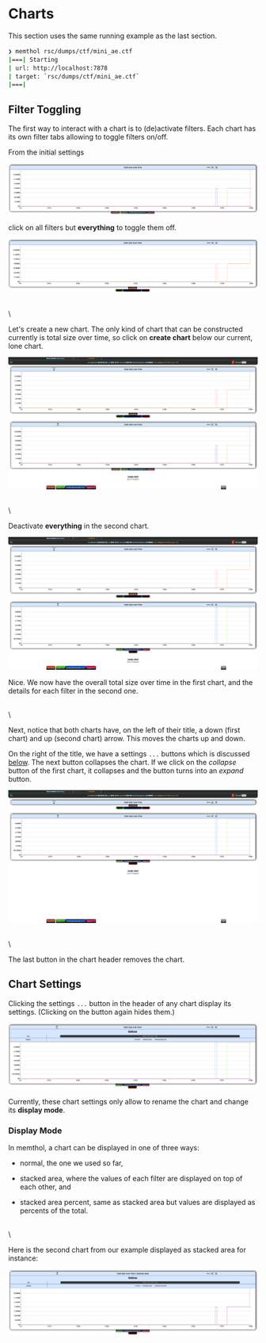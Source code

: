 # Charts

This section uses the same running example as the last section.

```bash
❯ memthol rsc/dumps/ctf/mini_ae.ctf
|===| Starting
| url: http://localhost:7878
| target: `rsc/dumps/ctf/mini_ae.ctf`
|===|

```

## Filter Toggling

The first way to interact with a chart is to (de)activate filters. Each chart has its own filter
tabs allowing to toggle filters on/off.

From the initial settings

![](charts_pics/init.png)

click on all filters but **everything** to toggle them off.

![](charts_pics/only_everything.png)

\
\

Let's create a new chart. The only kind of chart that can be constructed currently is total size
over time, so click on **create chart** below our current, lone chart.

![](charts_pics/two_charts_1.png)

\
\

Deactivate **everything** in the second chart.

![](charts_pics/two_charts_2.png)

Nice. We now have the overall total size over time in the first chart, and the details for each
filter in the second one.

\
\

Next, notice that both charts have, on the left of their title, a down (first chart) and up (second
chart) arrow. This moves the charts up and down.

On the right of the title, we have a settings `...` buttons which is discussed
[below](#chart-settings). The next button collapses the chart. If we click on the *collapse* button
of the first chart, it collapses and the button turns into an *expand* button.

![](charts_pics/collapsed.png)

\
\

The last button in the chart header removes the chart.


## Chart Settings

Clicking the settings `...` button in the header of any chart display its settings. (Clicking on the
button again hides them.)

![](charts_pics/settings_1.png)

Currently, these chart settings only allow to rename the chart and change its **display mode**.


### Display Mode

In memthol, a chart can be displayed in one of three ways:

- normal, the one we used so far,

- stacked area, where the values of each filter are displayed on top of each other, and

- stacked area percent, same as stacked area but values are displayed as percents of the total.

\
\

Here is the second chart from our example displayed as stacked area for instance:

![](charts_pics/settings_stacked.png)



